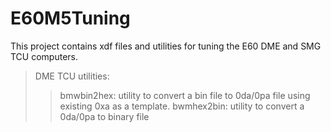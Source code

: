 # E60M5Tuning

This project contains xdf files and utilities for tuning the E60 DME and SMG TCU computers.

> DME
> TCU
> utilities: 
>> bmwbin2hex: utility to convert a bin file to 0da/0pa file using existing 0xa as a template.
>> bwmhex2bin: utility to convert a 0da/0pa to binary file

